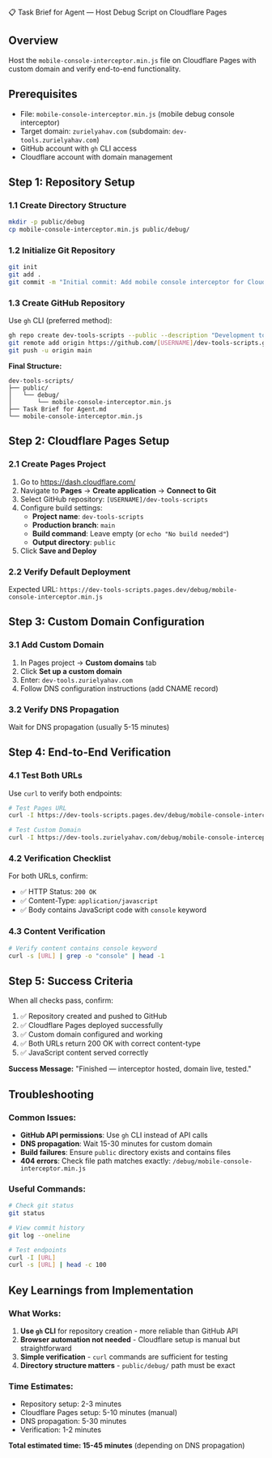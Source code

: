 📋 Task Brief for Agent — Host Debug Script on Cloudflare Pages

## Overview
Host the `mobile-console-interceptor.min.js` file on Cloudflare Pages with custom domain and verify end-to-end functionality.

## Prerequisites
- File: `mobile-console-interceptor.min.js` (mobile debug console interceptor)
- Target domain: `zurielyahav.com` (subdomain: `dev-tools.zurielyahav.com`)
- GitHub account with `gh` CLI access
- Cloudflare account with domain management

## Step 1: Repository Setup

### 1.1 Create Directory Structure
```bash
mkdir -p public/debug
cp mobile-console-interceptor.min.js public/debug/
```

### 1.2 Initialize Git Repository
```bash
git init
git add .
git commit -m "Initial commit: Add mobile console interceptor for Cloudflare Pages hosting"
```

### 1.3 Create GitHub Repository
Use `gh` CLI (preferred method):
```bash
gh repo create dev-tools-scripts --public --description "Development tools and scripts for debugging mobile applications"
git remote add origin https://github.com/[USERNAME]/dev-tools-scripts.git
git push -u origin main
```

**Final Structure:**
```
dev-tools-scripts/
├── public/
│   └── debug/
│       └── mobile-console-interceptor.min.js
├── Task Brief for Agent.md
└── mobile-console-interceptor.min.js
```

## Step 2: Cloudflare Pages Setup

### 2.1 Create Pages Project
1. Go to https://dash.cloudflare.com/
2. Navigate to **Pages** → **Create application** → **Connect to Git**
3. Select GitHub repository: `[USERNAME]/dev-tools-scripts`
4. Configure build settings:
   - **Project name**: `dev-tools-scripts`
   - **Production branch**: `main`
   - **Build command**: Leave empty (or `echo "No build needed"`)
   - **Output directory**: `public`
5. Click **Save and Deploy**

### 2.2 Verify Default Deployment
Expected URL: `https://dev-tools-scripts.pages.dev/debug/mobile-console-interceptor.min.js`

## Step 3: Custom Domain Configuration

### 3.1 Add Custom Domain
1. In Pages project → **Custom domains** tab
2. Click **Set up a custom domain**
3. Enter: `dev-tools.zurielyahav.com`
4. Follow DNS configuration instructions (add CNAME record)

### 3.2 Verify DNS Propagation
Wait for DNS propagation (usually 5-15 minutes)

## Step 4: End-to-End Verification

### 4.1 Test Both URLs
Use `curl` to verify both endpoints:

```bash
# Test Pages URL
curl -I https://dev-tools-scripts.pages.dev/debug/mobile-console-interceptor.min.js

# Test Custom Domain
curl -I https://dev-tools.zurielyahav.com/debug/mobile-console-interceptor.min.js
```

### 4.2 Verification Checklist
For both URLs, confirm:
- ✅ HTTP Status: `200 OK`
- ✅ Content-Type: `application/javascript`
- ✅ Body contains JavaScript code with `console` keyword

### 4.3 Content Verification
```bash
# Verify content contains console keyword
curl -s [URL] | grep -o "console" | head -1
```

## Step 5: Success Criteria

When all checks pass, confirm:
1. ✅ Repository created and pushed to GitHub
2. ✅ Cloudflare Pages deployed successfully
3. ✅ Custom domain configured and working
4. ✅ Both URLs return 200 OK with correct content-type
5. ✅ JavaScript content served correctly

**Success Message:** "Finished — interceptor hosted, domain live, tested."

## Troubleshooting

### Common Issues:
- **GitHub API permissions**: Use `gh` CLI instead of API calls
- **DNS propagation**: Wait 15-30 minutes for custom domain
- **Build failures**: Ensure `public` directory exists and contains files
- **404 errors**: Check file path matches exactly: `/debug/mobile-console-interceptor.min.js`

### Useful Commands:
```bash
# Check git status
git status

# View commit history
git log --oneline

# Test endpoints
curl -I [URL]
curl -s [URL] | head -c 100
```

## Key Learnings from Implementation

### What Works:
1. **Use `gh` CLI** for repository creation - more reliable than GitHub API
2. **Browser automation not needed** - Cloudflare setup is manual but straightforward
3. **Simple verification** - `curl` commands are sufficient for testing
4. **Directory structure matters** - `public/debug/` path must be exact

### Time Estimates:
- Repository setup: 2-3 minutes
- Cloudflare Pages setup: 5-10 minutes (manual)
- DNS propagation: 5-30 minutes
- Verification: 1-2 minutes

**Total estimated time: 15-45 minutes** (depending on DNS propagation)
